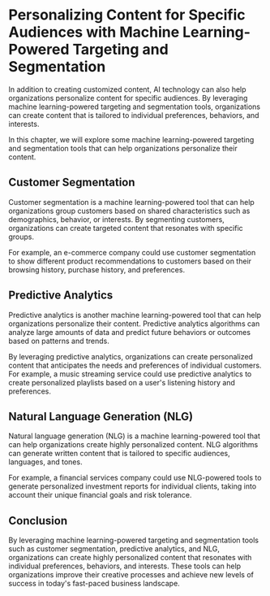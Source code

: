 Personalizing Content for Specific Audiences with Machine Learning-Powered Targeting and Segmentation
===================================================================================================================================================================

In addition to creating customized content, AI technology can also help organizations personalize content for specific audiences. By leveraging machine learning-powered targeting and segmentation tools, organizations can create content that is tailored to individual preferences, behaviors, and interests.

In this chapter, we will explore some machine learning-powered targeting and segmentation tools that can help organizations personalize their content.

Customer Segmentation
---------------------

Customer segmentation is a machine learning-powered tool that can help organizations group customers based on shared characteristics such as demographics, behavior, or interests. By segmenting customers, organizations can create targeted content that resonates with specific groups.

For example, an e-commerce company could use customer segmentation to show different product recommendations to customers based on their browsing history, purchase history, and preferences.

Predictive Analytics
--------------------

Predictive analytics is another machine learning-powered tool that can help organizations personalize their content. Predictive analytics algorithms can analyze large amounts of data and predict future behaviors or outcomes based on patterns and trends.

By leveraging predictive analytics, organizations can create personalized content that anticipates the needs and preferences of individual customers. For example, a music streaming service could use predictive analytics to create personalized playlists based on a user's listening history and preferences.

Natural Language Generation (NLG)
---------------------------------

Natural language generation (NLG) is a machine learning-powered tool that can help organizations create highly personalized content. NLG algorithms can generate written content that is tailored to specific audiences, languages, and tones.

For example, a financial services company could use NLG-powered tools to generate personalized investment reports for individual clients, taking into account their unique financial goals and risk tolerance.

Conclusion
----------

By leveraging machine learning-powered targeting and segmentation tools such as customer segmentation, predictive analytics, and NLG, organizations can create highly personalized content that resonates with individual preferences, behaviors, and interests. These tools can help organizations improve their creative processes and achieve new levels of success in today's fast-paced business landscape.
